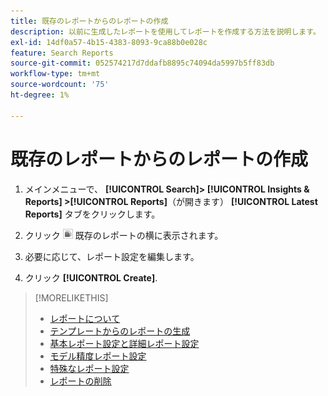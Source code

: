 ```yaml
---
title: 既存のレポートからのレポートの作成
description: 以前に生成したレポートを使用してレポートを作成する方法を説明します。
exl-id: 14df0a57-4b15-4383-8093-9ca88b0e028c
feature: Search Reports
source-git-commit: 052574217d7ddafb8895c74094da5997b5ff83db
workflow-type: tm+mt
source-wordcount: '75'
ht-degree: 1%

---
```


# 既存のレポートからのレポートの作成

1. メインメニューで、 **[!UICONTROL Search]> [!UICONTROL Insights & Reports] >[!UICONTROL Reports]**（が開きます） **[!UICONTROL Latest Reports]** タブをクリックします。

1. クリック ![「類似を作成」ボタン](/help/search-social-commerce/assets/create-similar.png "「類似を作成」ボタン") 既存のレポートの横に表示されます。

1. 必要に応じて、レポート設定を編集します。

1. クリック **[!UICONTROL Create]**.

>[!MORELIKETHIS]
>
>* [レポートについて](/help/search-social-commerce/reports/report-about.md)
>* [テンプレートからのレポートの生成](/help/search-social-commerce/reports/management/report-generate-from-template.md)
>* [基本レポート設定と詳細レポート設定](/help/search-social-commerce/reports/management/basic-advanced/basic-advanced-report-settings.md)
>* [モデル精度レポート設定](/help/search-social-commerce/reports/management/model-accuracy/model-accuracy-report-settings.md)
>* [特殊なレポート設定](/help/search-social-commerce/reports/management/specialty/specialty-report-settings.md)
>* [レポートの削除](/help/search-social-commerce/reports/management/report-delete.md)
